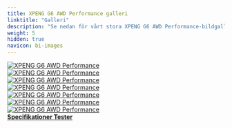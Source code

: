 ```yaml
---
title: XPENG G6 AWD Performance galleri
linktitle: "Galleri"
description: "Se nedan för vårt stora XPENG G6 AWD Performance-bildgalleri. Klicka på bilderna för högupplösta versioner."
weight: 5
hidden: true
navicon: bi-images
---
```

<!-- markdownlint-disable MD033 -->
<div class="row" id ="my-gallery">
	<div class="pswp-grid-item col-6 col-md-4">
		<a href="https://media.evkx.net/multimedia/models/xpeng/g6/g6_awd_performance/dynamic_1.jpg"
data-pswp-src="https://media.evkx.net/multimedia/models/xpeng/g6/g6_awd_performance/dynamic_1.jpg"
data-pswp-width="1920"
data-pswp-height="1281" 
target="_blank">
			<img src="https://media.evkx.net/multimedia/models/xpeng/g6/g6_awd_performance/dynamic_1_xst.jpg" alt="XPENG G6 AWD Performance" class="img-fluid " />
		</a>
	</div>
	<div class="pswp-grid-item col-6 col-md-4">
		<a href="https://media.evkx.net/multimedia/models/xpeng/g6/g6_awd_performance/exterior_1.jpg"
data-pswp-src="https://media.evkx.net/multimedia/models/xpeng/g6/g6_awd_performance/exterior_1.jpg"
data-pswp-width="1920"
data-pswp-height="1123" 
target="_blank">
			<img src="https://media.evkx.net/multimedia/models/xpeng/g6/g6_awd_performance/exterior_1_xst.jpg" alt="XPENG G6 AWD Performance" class="img-fluid " />
		</a>
	</div>
	<div class="pswp-grid-item col-6 col-md-4">
		<a href="https://media.evkx.net/multimedia/models/xpeng/g6/g6_awd_performance/exterior_2.jpg"
data-pswp-src="https://media.evkx.net/multimedia/models/xpeng/g6/g6_awd_performance/exterior_2.jpg"
data-pswp-width="2560"
data-pswp-height="1613" 
target="_blank">
			<img src="https://media.evkx.net/multimedia/models/xpeng/g6/g6_awd_performance/exterior_2_xst.jpg" alt="XPENG G6 AWD Performance" class="img-fluid " />
		</a>
	</div>
	<div class="pswp-grid-item col-6 col-md-4">
		<a href="https://media.evkx.net/multimedia/models/xpeng/g6/g6_awd_performance/frontseats_1.jpg"
data-pswp-src="https://media.evkx.net/multimedia/models/xpeng/g6/g6_awd_performance/frontseats_1.jpg"
data-pswp-width="1920"
data-pswp-height="1080" 
target="_blank">
			<img src="https://media.evkx.net/multimedia/models/xpeng/g6/g6_awd_performance/frontseats_1_xst.jpg" alt="XPENG G6 AWD Performance" class="img-fluid " />
		</a>
	</div>
	<div class="pswp-grid-item col-6 col-md-4">
		<a href="https://media.evkx.net/multimedia/models/xpeng/g6/g6_awd_performance/headlight_1.jpg"
data-pswp-src="https://media.evkx.net/multimedia/models/xpeng/g6/g6_awd_performance/headlight_1.jpg"
data-pswp-width="1924"
data-pswp-height="1080" 
target="_blank">
			<img src="https://media.evkx.net/multimedia/models/xpeng/g6/g6_awd_performance/headlight_1_xst.jpg" alt="XPENG G6 AWD Performance" class="img-fluid " />
		</a>
	</div>
	<div class="pswp-grid-item col-6 col-md-4">
		<a href="https://media.evkx.net/multimedia/models/xpeng/g6/g6_awd_performance/main_1.jpg"
data-pswp-src="https://media.evkx.net/multimedia/models/xpeng/g6/g6_awd_performance/main_1.jpg"
data-pswp-width="2560"
data-pswp-height="1498" 
target="_blank">
			<img src="https://media.evkx.net/multimedia/models/xpeng/g6/g6_awd_performance/main_1_xst.jpg" alt="XPENG G6 AWD Performance" class="img-fluid " />
		</a>
	</div>
	<div class="pswp-grid-item col-6 col-md-4">
		<a href="https://media.evkx.net/multimedia/models/xpeng/g6/g6_awd_performance/screens_1.jpg"
data-pswp-src="https://media.evkx.net/multimedia/models/xpeng/g6/g6_awd_performance/screens_1.jpg"
data-pswp-width="3000"
data-pswp-height="1546" 
target="_blank">
			<img src="https://media.evkx.net/multimedia/models/xpeng/g6/g6_awd_performance/screens_1_xst.jpg" alt="XPENG G6 AWD Performance" class="img-fluid " />
		</a>
	</div>
</div>
<script type="module">
  import PhotoSwipeLightbox from '/js/photoswipe-lightbox.esm.js';
    const lightbox = new PhotoSwipeLightbox({
       gallery: '#my-gallery',
        children: 'a',
        pswpModule: () => import('/js/photoswipe.esm.js')
    });
lightbox.init();
</script>
<div class="mt-3 mb-3">
<a href="../specifications/" class="text-decoration-none text-black">
<strong><i class="bi-arrow-left"></i> Specifikationer </strong>
</a>
<a href="../reviews/" class="text-decoration-none text-black float-end">
<strong>Tester <i class="bi-arrow-right"></i></strong>
</a>
</div>
